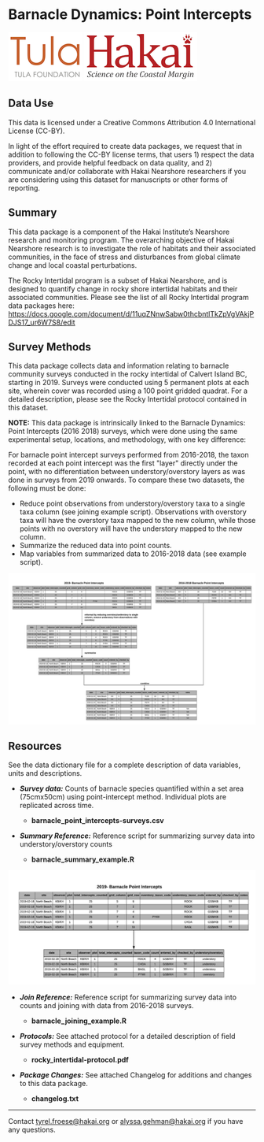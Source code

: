 # Barnacle Dynamics: Point Intercepts

<div float="left">
<img src=docs/logos/tula-logo.png />
<img src=docs/logos/hakai-logo.png />
</div>


## Data Use
This data is licensed under a Creative Commons Attribution 4.0 International 
License (CC-BY).

In light of the effort required to create data packages, we request that in 
addition to following the CC-BY license terms, that users 1) respect the data 
providers, and provide helpful feedback on data quality, and 2) communicate 
and/or collaborate with Hakai Nearshore researchers if you are considering 
using this dataset for manuscripts or other forms of reporting.

## Summary
This data package is a component of the Hakai Institute’s Nearshore research 
and monitoring program. The overarching objective of Hakai Nearshore research 
is to investigate the role of habitats and their associated communities, in the
face of stress and disturbances from global climate change and local coastal 
perturbations. 

The Rocky Intertidal program is a subset of Hakai Nearshore, and is designed to
quantify change in rocky shore intertidal habitats and their associated 
communities. Please see the list of all Rocky Intertidal program data packages 
here: 
https://docs.google.com/document/d/11uqZNnwSabw0thcbntlTkZpVgVAkjPDJS17_ur6W7S8/edit

## Survey Methods
This data package collects data and information relating to barnacle community 
surveys conducted in the rocky intertidal of Calvert Island BC, starting in 
2019. Surveys were conducted using 5 permanent plots at each site, wherein 
cover was recorded using a 100 point gridded quadrat. For a detailed 
description, please see the Rocky Intertidal protocol contained in this dataset.

**NOTE:** This data package is intrinsically linked to the 
Barnacle Dynamics: Point Intercepts (2016 2018) surveys, which were done using 
the same experimental setup, locations, and methodology, with one key 
difference:
>
For barnacle point intercept surveys performed from 2016-2018, the taxon 
recorded at each point intercept was the first "layer" directly under the 
point, with no differentiation between understory/overstory layers as was done
in surveys from 2019 onwards. To compare these two datasets, the following must 
be done:
>
- Reduce point observations from understory/overstory taxa to a single taxa 
column (see joining example script). Observations with overstory taxa will have 
the overstory taxa mapped to the new column, while those points with no 
overstory will have the understory mapped to the new column.
- Summarize the reduced data into point counts.
- Map variables from summarized data to 2016-2018 data (see example script).

<img src=docs/examples/BarnacleJoiningExample.jpeg />

## Resources
See the data dictionary file for a complete description of data variables, 
units and descriptions.

- ***Survey data:*** Counts of barnacle species quantified within a set area 
(75cmx50cm) using point-intercept method. Individual plots are replicated 
across time. 
	- **barnacle_point_intercepts-surveys.csv**
	
- ***Summary Reference:*** Reference script for summarizing survey data into
 understory/overstory counts
	- **barnacle_summary_example.R**

<img src=docs/examples/BarnacleSummaryExample.jpeg />

- ***Join Reference:*** Reference script for summarizing survey data into 
counts and joining with data from 2016-2018 surveys. 
	- **barnacle_joining_example.R**

- ***Protocols:*** See attached protocol for a detailed description of field 
survey methods and equipment. 
	- **rocky_intertidal-protocol.pdf**
	
- ***Package Changes:*** See attached Changelog for additions and changes to
 this data package.
	- **changelog.txt**

---
Contact tyrel.froese@hakai.org or alyssa.gehman@hakai.org  if you have any 
questions.